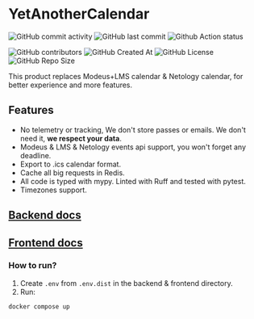 # YetAnotherCalendar

![GitHub commit activity](https://img.shields.io/github/commit-activity/m/depocoder/YetAnotherCalendar)
![GitHub last commit](https://img.shields.io/github/last-commit/depocoder/YetAnotherCalendar)
![Github Action status](https://github.com/depocoder/YetAnotherCalendar/actions/workflows/lint-and-test.yaml/badge.svg)

![GitHub contributors](https://img.shields.io/github/contributors/depocoder/YetAnotherCalendar)
![GitHub Created At](https://img.shields.io/github/created-at/depocoder/YetAnotherCalendar)
![GitHub License](https://img.shields.io/github/license/depocoder/YetAnotherCalendar)
![GitHub Repo Size](https://img.shields.io/github/repo-size/depocoder/YetAnotherCalendar)

This product replaces Modeus+LMS calendar & Netology calendar, for better experience and more features.

## Features

- No telemetry or tracking, We don't store passes or emails. We don't need it, **we respect your data**.
- Modeus & LMS & Netology events api support, you won't forget any deadline.
- Export to .ics calendar format.
- Cache all big requests in Redis.
- All code is typed with mypy. Linted with Ruff and tested with pytest.
- Timezones support.

## [Backend docs](https://github.com/depocoder/YetAnotherCalendar/tree/main/backend)

## [Frontend docs](https://github.com/depocoder/YetAnotherCalendar/tree/main/frontend)

### How to run?

1. Create `.env` from `.env.dist` in the backend & frontend directory.
2. Run:

```sh
docker compose up
```
